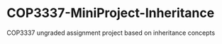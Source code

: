 # COP3337-MiniProject-Inheritance
COP3337 ungraded assignment project based on inheritance concepts
